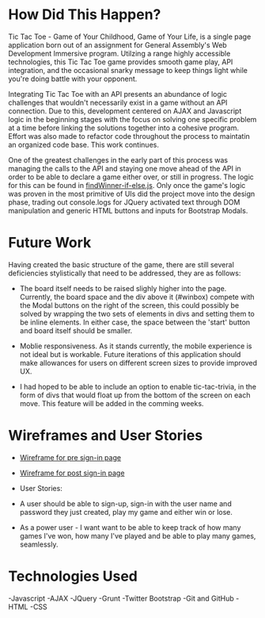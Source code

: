 # How Did This Happen?
  Tic Tac Toe - Game of Your Childhood, Game of Your Life, is a single page
  application born out of an assignment for General Assembly's Web Development
  Immersive program. Utilzing a range highly accessible technologies, this Tic
  Tac Toe game provides smooth game play, API integration, and the occasional
  snarky message to keep things light while you're doing battle with your
  opponent.

  Integrating Tic Tac Toe with an API presents an abundance of logic challenges  that wouldn't necessarily exist in a game without an API connection. Due to
  this, development centered on AJAX and Javascript logic in the beginning
  stages with the focus on solving one specific problem at a time before
  linking the solutions together into a cohesive program. Effort was also made
  to refactor code throughout the process to maintatin an organized code base.
  This work continues.

  One of the greatest challenges in the early part of this process was
  managing the calls to the API and staying one move ahead of the API in order
  to be able to declare a game either over, or still in progress. The logic for this can be found in [findWinner-if-else.js](./assets/scripts/findWinner-if-else.js). Only once the game's logic was proven in the most primitive of UIs did the project move into the design
  phase, trading out console.logs for JQuery activated text through DOM
  manipulation and generic HTML buttons and inputs for Bootstrap Modals.

# Future Work
  Having created the basic structure of the game, there are still several
  deficiencies stylistically that need to be addressed, they are as follows:

  - The board itself needs to be raised slighly higher into the page.
    Currently, the board space and the div above it (#winbox) compete with the Modal buttons on the right of the screen, this could possibly be solved by wrapping the two sets of elements in divs and setting them to be inline elements. In either case, the space between the 'start' button and board itself should be smaller.

 - Moblie responsiveness. As it stands currently, the mobile experience is not
   ideal but is workable. Future iterations of this application should make
   allowances for users on different screen sizes to provide improved UX.

 - I had hoped to be able to include an option to enable tic-tac-trivia, in
   the form of divs that would float up from the bottom of the screen on each
   move. This feature will be added in the comming weeks.


# Wireframes and User Stories

 - [Wireframe for pre sign-in page](https://imgur.com/JObXRu4)
 - [Wireframe for post sign-in page](https://imgur.com/2E2xegT)

 - User Stories:
  - A user should be able to sign-up, sign-in with the user name and password
    they just  created, play my game and either win or lose.
  - As a power user - I want want to be able to keep track of how many games
    I've won, how many I've played and be able to play many games, seamlessly.




# Technologies Used

-Javascript
-AJAX
-JQuery
-Grunt
-Twitter Bootstrap
-Git and GitHub
-HTML
-CSS
